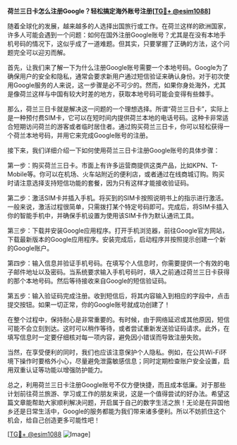 **荷兰三日卡怎么注册Google？轻松搞定海外账号注册[[TG💪+ @esim1088](https://t.me/s/esim1088)]**

随着全球化的发展，越来越多的人选择出国旅行或工作。在荷兰这样的欧洲国家，许多人可能会遇到一个问题：如何在国外注册Google账号？尤其是在没有本地手机号码的情况下，这似乎成了一道难题。但其实，只要掌握了正确的方法，这个问题完全可以迎刃而解。

首先，让我们来了解一下为什么注册Google账号需要一个本地号码。Google为了确保用户的安全和隐私，通常会要求新用户通过短信验证来确认身份。对于初次使用Google服务的人来说，这一步骤是必不可少的。然而，如果你身处海外，尤其是像荷兰这样与中国有较大时差的地方，获取本地号码可能会变得有些棘手。

那么，荷兰三日卡就是解决这一问题的一个理想选择。所谓“荷兰三日卡”，实际上是一种预付费SIM卡，它可以在短时间内提供荷兰本地的电话号码。这种卡非常适合短期访问荷兰的游客或者临时居住者。通过购买荷兰三日卡，你可以轻松获得一个荷兰本地号码，并用它来完成Google账号的注册。

接下来，我们详细介绍一下如何使用荷兰三日卡注册Google账号的具体步骤：

第一步：购买荷兰三日卡。市面上有许多运营商提供这类产品，比如KPN、T-Mobile等。你可以在机场、火车站附近的便利店，或者通过在线商城订购。购买时请注意选择支持短信功能的套餐，因为只有这样才能接收验证码。

第二步：激活SIM卡并插入手机。将买到的SIM卡按照说明书上的指示进行激活。一般来说，激活过程很简单，只需拨打某个特定号码即可。完成后，将SIM卡插入你的智能手机中，并确保手机设置为使用该SIM卡作为默认通讯工具。

第三步：下载并安装Google应用程序。打开手机浏览器，前往Google官方网站，下载最新版本的Google应用程序。安装完成后，启动程序并按照提示创建一个新的Google账户。

第四步：输入信息并验证手机号码。在填写个人信息时，你需要提供一个有效的电子邮件地址以及密码。当系统要求输入手机号码时，填入之前通过荷兰三日卡获得的那个本地号码。然后等待接收来自Google的短信验证码。

第五步：输入验证码完成注册。收到短信后，将其内容输入到相应的字段中，点击提交按钮。如果一切正常，你的Google账号就成功创建了！

在整个过程中，保持耐心是非常重要的。有时候，由于网络延迟或其他原因，短信可能不会立刻到达。这时可以稍作等待，或者尝试重新发送验证码请求。此外，在填写信息时一定要仔细核对每一项内容，避免因小错误而导致注册失败。

当然，在享受便利的同时，我们也应该注意保护个人隐私。例如，在公共Wi-Fi环境下操作时要格外小心，尽量避免泄露敏感信息；同时定期检查账户安全设置，启用双重认证等功能以增强防护能力。

总之，利用荷兰三日卡注册Google账号不仅方便快捷，而且成本低廉。对于那些计划前往荷兰旅游、学习或工作的朋友来说，这是一个值得尝试的好办法。希望这篇文章能帮助大家顺利解决问题，开启属于自己的数字生活之旅！无论是在异国他乡还是日常生活中，Google的服务都能为我们带来诸多便利。所以不妨抓住这个机会，给自己创造更多可能性吧！

[[TG💪+ @esim1088](https://t.me/s/esim1088) ![Image](https://i.postimg.cc/4NQfJmqS/Snipaste-2025-05-13-00-14-12.png)]